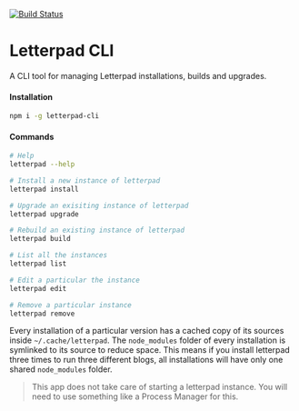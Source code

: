 [![Build Status](https://travis-ci.org/letterpad/letterpad-cli.svg?branch=master)](https://travis-ci.org/letterpad/letterpad-cli)

# Letterpad CLI

A CLI tool for managing Letterpad installations, builds and upgrades.

#### Installation

```sh
npm i -g letterpad-cli
```

#### Commands

```sh
# Help
letterpad --help

# Install a new instance of letterpad
letterpad install

# Upgrade an exisiting instance of letterpad
letterpad upgrade

# Rebuild an existing instance of letterpad
letterpad build

# List all the instances
letterpad list

# Edit a particular the instance
letterpad edit

# Remove a particular instance
letterpad remove

```

Every installation of a particular version has a cached copy of its sources inside `~/.cache/letterpad`. The `node_modules` folder of every installation is symlinked to its source to reduce space. This means if you install letterpad three times to run three different blogs, all installations will have only one shared `node_modules` folder.

> This app does not take care of starting a letterpad instance. You will need to use something like a Process Manager for this.
